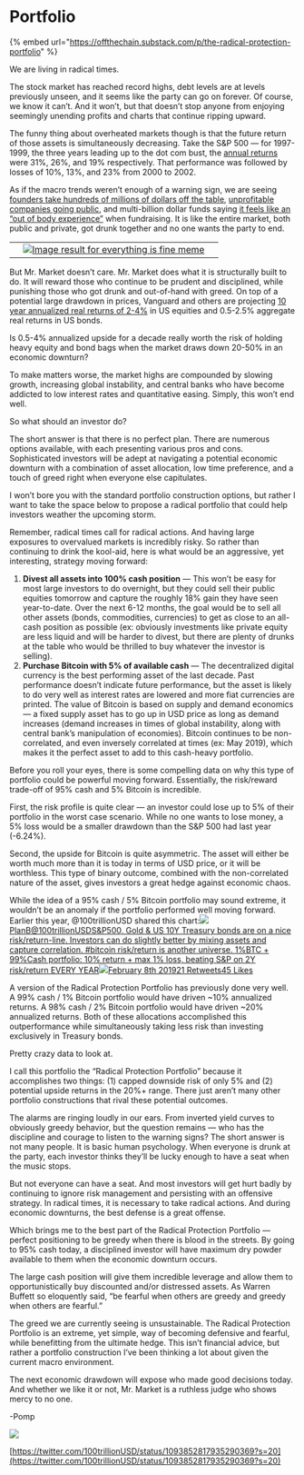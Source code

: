 # Portfolio

{% embed url="https://offthechain.substack.com/p/the-radical-protection-portfolio" %}



We are living in radical times.

The stock market has reached record highs, debt levels are at levels previously unseen, and it seems like the party can go on forever. Of course, we know it can’t. And it won’t, but that doesn’t stop anyone from enjoying seemingly unending profits and charts that continue ripping upward.

The funny thing about overheated markets though is that the future return of those assets is simultaneously decreasing. Take the S&P 500 — for 1997-1999, the three years leading up to the dot com bust, the [annual returns](http://email.mg2.substack.com/c/eJwlkMtuxCAMRb9m2E0EgTxmwaKVOr8REXAa1ASQMZPm70s6kiVbfuheH2sIviOeOsVMrGTAyTut-KBkz2rhxNiNzOdpQYDd-E0TFmCpzJu3hnwM176Qo2Sr5sKIpbeLdY9FjWo23IwCeie4E50cHbtEJlOch2BBwwvwjAHYy6A3gfTANr0SpXyTH7f2WeM4jmY3FiMhBJebAFS7bdf2NeV07zi_rz5TxOpmu5sQSk0IVDBkhjqBw3hTPBlEY1dvGhv3ZkbmdcvFgw9tK4QUXDWieUo1fj0HIXvRPdrus57t322Ty5zJ2J_rksFvAvQ7VLMXkImq8W2SF4-pzvcSPJ0TBDNv4N6o6I32_3U6E-gAR96ACPDdrPyqEaVYVXKxMg46LgutYNda_wF3bY7w) were 31%, 26%, and 19% respectively. That performance was followed by losses of 10%, 13%, and 23% from 2000 to 2002.

As if the macro trends weren’t enough of a warning sign, we are seeing [founders take hundreds of millions of dollars off the table](http://email.mg2.substack.com/c/eJwlUUuu5CAMPE2zI4KQXy9YzEjT14gccF7QSwCB83py-3GmJWQsm6LKZQeEX6lcNqdK4qxY5uBtp8bODIITr6d-EqHOa0E8IOyWyokin8seHFBI8X6vzWTEZhHAmcXA0D-V73HAqVVmAA1qGFYYGcYkM5w-YHRo8QfLlSKKHygBItlR7HYjyvVhfj3aFx9Ct7lyRrc1Lh1caJV-8qVGDnri8MZ3Kt_SYZLg4ZARzwNilBtUWTCnQuj3SzqoG3qZTpJplYmZ5aiUPMK-8wwSNgR_dwJVGXLij0WxGX1Jj05lKAXcFuAW0SxFBHvrUGPbam206hrdvEw3_XmN2gy6f7b9b4YdX21Tz6USuO8bKfBvxhIO5FFvO2fisffZ3G7O3D_OGOiaMcKyo_8YTZ_F_DeOrow24rvuSITlU2T3WUjXCWbyiTcUbVpX2tg4zv8Bb2GjTw), [unprofitable companies going public](http://email.mg2.substack.com/c/eJwlkN2OgyAQhZ-m3GlEqNoLLnaT7WuYEYdKVoEMY7u-_WKbcHGYn5wznwXGR6TDpJhZ7Blp9LPRTa9VJ4qY5XAdhM-jI8QN_GqYdhRpn1ZvgX0M57xUgxKLcap1cgKQatK3ZpA4a9cNztq-k9C4WZwmI-yzx2DR4BPpiAHFE8hDYNOL1SzMKV_U16W9l8cLvhB_axu38gNib1fMRQ7q2rddEYSQY6g2CEe1h0TReYZpxaqsJAgecwWE1SP68Kg-sQWZhDPFi24SEIFdPJwO9UTCm7aRt6ZvWymVbHQt67vSw8-9l6qT11t7_S5r26Ot8z5lBvvOJvAvIfkNyxEnqJHLQeuoTk5j6W978HyMGM5k8wchf5C_kfCR0AR85RWZkT7FwrUE0VoUpzkW9sFE5woRuxT9DxNUmCg), and multi-billion dollar funds saying [it feels like an “out of body experience”](http://email.mg2.substack.com/c/eJwlUdGO4yAM_JryRhQCadIHHnal629EBJwGLYHIOM3lvv5gKyExNtjjGVtD8Ep46T1lYkcGnLzTqh2UvLMCnBj7kfk8LQiwGR804QFsP-bgrSGfYv0v5CjZquX93i_CyqHtQAwP8RD9qPpBDaNVsl0cqySTOZyHaEHDG_BKEdjboDeR9MCCXon2fJNft-5ZznmezRxS2mbAV2PTVnIRzlwug-RtgAq7Vjx4q7gYS5Cp9OXZrqfBf5uJPJsr863wXByNz-B48D_A00E8LXxO7uLwdwf8HYqh3sFhuql2N4jGrt5U3mZG5nUlaoeuE0KKVjWieUo1_nkOQt5F_-j671K2vbomH3MmY39qJfs036AIrCZOVMSGSVYPp_K-HdHTNUE0cwD3sZc-6_i1i64ddNUcgAjwkyyel0GUYoXJpbKXqNOy0Ap2Lfg_qPGgHg) when fundraising. It is like the entire market, both public and private, got drunk together and no one wants the party to end.

|  |  |  |
| :--- | :--- | :--- |
|  | [![Image result for everything is fine meme](https://ci4.googleusercontent.com/proxy/i0Oy35s7VRsvhKvprIl9xWVUh7vQaWXh50IJ6MNdelFWklfpBaL7bV1hEQU--adnueuQPplpurVL3Xso0Q80g2Bnxf1ENVUcr4L5whNEfBhlFZ1nDflzHCR8Dw_IUV9Kjwktut-XxsA-cqnEAwgN2KC4YIySGYctilq8l_40_v8UVvfntCpAIbFkQHycMH3OEL7gUM2Ezh40amyw1dccvM8RrXTz5c2LqmQnOALCuAUUhVIWuXKYc804agJYGJ3Tng5LZTvcOFeG71ZIYIYSO3_6-GpTacNRnujnujL2VdAfCFq1HVclDtUWb3zJ=s0-d-e1-ft#https://cdn.substack.com/image/fetch/w_300,c_limit,f_auto,q_auto:good/https%3A%2F%2Fbucketeer-e05bbc84-baa3-437e-9518-adb32be77984.s3.amazonaws.com%2Fpublic%2Fimages%2Fecd1cc3d-7de1-42f7-87a0-f0a4b042722e_300x168.jpeg)](http://email.mg2.substack.com/c/eJxVUsuO5CAM_JrmlohXGvrAYXY1_RuRAafDThIyhMxM79ev0zmthKBk7LJV5QAVH7k83Zq3yvYNS5-i09xodWUEorCdZWnrh4I4Q5pcLTuydfdTClBTXo58oaxio_MhWAVqUGis5uIW9FV03KMJRlJKZEeTHvaYcAno8AvLMy_IvqAkWKozbHJjret2UW8XeacT4tJuu98qhI825JlCaYYH0jtgDeOR0k9pTvUifw9EXTOBzxOot0fOkVJOTtkdrN3BS5ffwwdWxNIg77wPVjceQDVaGWxunbANRK8kDW9uVrebamGGv3mB7-0chDhOFV7wNdX2ghiiCEHFxkQUjZaDaawB3gwctOdaGimxV5z_iKtt_6z4YMWtGEu-aL5CKRDGBEeP1heWnCQhOdUIoQTXrWjvStv3uxGKxL3J7heVzQ_5n0wMf1YsaUYS9TCuryTw1KvDt57-531J9dnjAn7CeFpazxV4WVSfK7oFv7cJa8VyBslnGkRrRp1ipl1YXB6GOmIYCf8DskO_hA) |  |

But Mr. Market doesn’t care. Mr. Market does what it is structurally built to do. It will reward those who continue to be prudent and disciplined, while punishing those who got drunk and out-of-hand with greed. On top of a potential large drawdown in prices, Vanguard and others are projecting [10 year annualized real returns of 2-4%](http://email.mg2.substack.com/c/eJwlkcvO4yAMhZ-m7Ii45NYFixlp-hoRIU6DfgIZY9rJ2w9pJRZHxtbx-ewswTPhaY6UiZUMOPnFtGJodc-qWOTYjcznaUWA3fpgCAuwo8zBO0s-xatf6lGzzbS6HWche7jL0Q2Ddn1nVydBKCVagJ5dJpMti4fowMAL8EwR2Muit5HMwILZiI58079u6lHf-_1ufPxbPAI2Lu21NJfsI-Rc5cvGZ7G48EzJ_fA5xYWvCcHZTFwKfoJFbmMsNnAEKhgz93ENn735CgtXQt5Fp1Sz0R4YmgMWTLdWHBbRus3by7SZkXnzaR2UklJL0TayedS0fx6D1L3s7qr7Xcf2p2pymTNZ93NNMvh3APodargL4EQ1aJj0xW-q_3uJns4Jop0DLF-09D3FBxWdB5gI7xyACPBbrLzrIm3LqtOS6k2iSetKG7it6v8p4p_y) in US equities and 0.5-2.5% aggregate real returns in US bonds.

Is 0.5-4% annualized upside for a decade really worth the risk of holding heavy equity and bond bags when the market draws down 20-50% in an economic downturn?

To make matters worse, the market highs are compounded by slowing growth, increasing global instability, and central banks who have become addicted to low interest rates and quantitative easing. Simply, this won’t end well.

So what should an investor do?

The short answer is that there is no perfect plan. There are numerous options available, with each presenting various pros and cons. Sophisticated investors will be adept at navigating a potential economic downturn with a combination of asset allocation, low time preference, and a touch of greed right when everyone else capitulates.

I won’t bore you with the standard portfolio construction options, but rather I want to take the space below to propose a radical portfolio that could help investors weather the upcoming storm.

Remember, radical times call for radical actions. And having large exposures to overvalued markets is incredibly risky. So rather than continuing to drink the kool-aid, here is what would be an aggressive, yet interesting, strategy moving forward:

1. **Divest all assets into 100% cash position** — This won’t be easy for most large investors to do overnight, but they could sell their public equities tomorrow and capture the roughly 18% gain they have seen year-to-date. Over the next 6-12 months, the goal would be to sell all other assets \(bonds, commodities, currencies\) to get as close to an all-cash position as possible \(ex: obviously investments like private equity are less liquid and will be harder to divest, but there are plenty of drunks at the table who would be thrilled to buy whatever the investor is selling\).
2. **Purchase Bitcoin with 5% of available cash** — The decentralized digital currency is the best performing asset of the last decade. Past performance doesn’t indicate future performance, but the asset is likely to do very well as interest rates are lowered and more fiat currencies are printed. The value of Bitcoin is based on supply and demand economics — a fixed supply asset has to go up in USD price as long as demand increases \(demand increases in times of global instability, along with central bank’s manipulation of economies\). Bitcoin continues to be non-correlated, and even inversely correlated at times \(ex: May 2019\), which makes it the perfect asset to add to this cash-heavy portfolio.

Before you roll your eyes, there is some compelling data on why this type of portfolio could be powerful moving forward. Essentially, the risk/reward trade-off of 95% cash and 5% Bitcoin is incredible.

First, the risk profile is quite clear — an investor could lose up to 5% of their portfolio in the worst case scenario. While no one wants to lose money, a 5% loss would be a smaller drawdown than the S&P 500 had last year \(-6.24%\).

Second, the upside for Bitcoin is quite asymmetric. The asset will either be worth much more than it is today in terms of USD price, or it will be worthless. This type of binary outcome, combined with the non-correlated nature of the asset, gives investors a great hedge against economic chaos.

While the idea of a 95% cash / 5% Bitcoin portfolio may sound extreme, it wouldn’t be an anomaly if the portfolio performed well moving forward. Earlier this year, @100trillionUSD shared this chart:[![](https://ci3.googleusercontent.com/proxy/4r5A8pZqFwFg6d1154fAy8nxSJs_T105oS_gV70RHddQzpeIfNN0nsg26_pCmXNbYrJrksxU0PQ1kwTOvLc9882PrHUVbypk5I8WnkRg0wKRhFAUKrs=s0-d-e1-ft#https://cdn.substack.com/image/twitter_name/w_36/100trillionUSD.jpg)PlanB@100trillionUSDS&P500, Gold & US 10Y Treasury bonds are on a nice risk/return-line. Investors can do slightly better by mixing assets and capture correlation. \#bitcoin risk/return is another universe. 1%BTC + 99%Cash portfolio: 10% return + max 1% loss, beating S&P on 2Y risk/return EVERY YEAR![](https://ci6.googleusercontent.com/proxy/o6HtDex0aendA1odElpD_5Anq64_00g7GHFxUSXr4_I8-md_ec-sVZuf5l5xUcSQl1wpv-MjLxPqSVjar9aQAJRUHdNquurruRaGPkmL_ULeJJjiMZlrk10jzjHjXSlg-_oIAjOl0FebufWirA2AwYJWJhL-Z4X-4MlIHDiiR8fyO0cCJrp1pUMaV2mm5eDbeiJcNdDR=s0-d-e1-ft#https://cdn.substack.com/image/fetch/w_600,c_limit,f_auto,q_auto:good/https%3A%2F%2Fpbs.substack.com%2Fmedia%2FDy4hH0HWwAAfcgw.jpg)February 8th 201921 Retweets45 Likes](http://email.mg2.substack.com/c/eJwlkEluxCAQRU9jlhaTBxYsEnV8gShrC-NyGwWDBeXu-PbB3VItaqDqf541CPeYTr3HjOTIkEY3a0k7KVpSkpn1TU9cHpcEsBnnNaYDyH5M3lmDLobrPRO9IKu2XC2K9ayRnWWdaJZW8WXhlAvLOXQTuURGc8wOggUND0hnDEAeJjkTUHfE6xVxz5X4qPhQAp8OEVJt41YqRikm531R_fm-lUZGg0d-TZToG96zTomGKypaVYmh3LlxSpLeYU6xknQ3KRm7OnMdrKdEnOaUKdpxzphgVNasHoTsv4aOiZY1ijefZW278zofU1Gzv9cmgb8dktugeL64jMWV8aO4sIxlvh3B4TlCMJOH-U0M34RfBPDcQQd4Zg_X797NgrEYkZIUpTkW1EHHZcEV7Fryf9ikjFA)

A version of the Radical Protection Portfolio has previously done very well. A 99% cash / 1% Bitcoin portfolio would have driven ~10% annualized returns. A 98% cash / 2% Bitcoin portfolio would have driven ~20% annualized returns. Both of these allocations accomplished this outperformance while simultaneously taking less risk than investing exclusively in Treasury bonds.

Pretty crazy data to look at.

I call this portfolio the “Radical Protection Portfolio” because it accomplishes two things: \(1\) capped downside risk of only 5% and \(2\) potential upside returns in the 20%+ range. There just aren’t many other portfolio constructions that rival these potential outcomes.

The alarms are ringing loudly in our ears. From inverted yield curves to obviously greedy behavior, but the question remains — who has the discipline and courage to listen to the warning signs? The short answer is not many people. It is basic human psychology. When everyone is drunk at the party, each investor thinks they’ll be lucky enough to have a seat when the music stops.

But not everyone can have a seat. And most investors will get hurt badly by continuing to ignore risk management and persisting with an offensive strategy. In radical times, it is necessary to take radical actions. And during economic downturns, the best defense is a great offense.

Which brings me to the best part of the Radical Protection Portfolio — perfect positioning to be greedy when there is blood in the streets. By going to 95% cash today, a disciplined investor will have maximum dry powder available to them when the economic downturn occurs.

The large cash position will give them incredible leverage and allow them to opportunistically buy discounted and/or distressed assets. As Warren Buffett so eloquently said, “be fearful when others are greedy and greedy when others are fearful.”

The greed we are currently seeing is unsustainable. The Radical Protection Portfolio is an extreme, yet simple, way of becoming defensive and fearful, while benefitting from the ultimate hedge. This isn’t financial advice, but rather a portfolio construction I’ve been thinking a lot about given the current macro environment.

The next economic drawdown will expose who made good decisions today. And whether we like it or not, Mr. Market is a ruthless judge who shows mercy to no one.

-Pomp

![](https://twitter.com/100trillionUSD/status/1093852817935290369?s=20)

[https://twitter.com/100trillionUSD/status/1093852817935290369?s=20](https://twitter.com/100trillionUSD/status/1093852817935290369?s=20)


